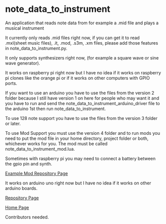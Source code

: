 # note_data_to_instrument
An application that reads note data from for example a .mid file and plays a musical instrument

It currently only reads .mid files right now, if you can get it to read .mxl(sheet music files), .it, .mod, .s3m, .xm files, please add those features in note_data_to_instrument.py.

It only supports synthesizers right now, (for example a square wave or sine wave generator).

It works on raspberry pi right now but I have no idea if it works on raspberry pi clones like the orange pi or if it works on other computers with GPIO ports.

If you want to use an arduino you have to use the files from the version 2 folder because I still have version 1 on here for people who may want it and you have to run and send the note_data_to_instrument_arduino_driver file to the arduino 1st then run note_data_to_instrument.

To use 128 note support you have to use the files from the version 3 folder or later.

To use Mod Support you must use the version 4 folder and to run mods you need to put the mod file in your home directory, project folder or both, whichever works for you. The mod must be called note_data_to_instrument_mod.lua.

Sometimes with raspberry pi you may need to connect a battery between the gpio pin and synth.

<a href="https://github.com/Daniel-Hanrahan-Tools-and-Games/note_data_to_instrument_mod">Example Mod Repository Page</a>

It works on arduino uno right now but I have no idea if it works on other arduino boards.

<a href="https://github.com/Daniel-Hanrahan-Tools-and-Games/note_data_to_instrument">Repository Page</a>

<a href="https://daniel-hanrahan-tools-and-games.github.io/">Home Page</a>

Contributors needed.

